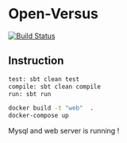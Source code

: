 # Open-Versus
[![Build Status](https://travis-ci.org/previousdeveloper/open-versus.svg?branch=master)](https://travis-ci.org/previousdeveloper/open-versus)

## Instruction

```bash
test: sbt clean test
compile: sbt clean compile
run: sbt run
```

```bash
docker build -t "web"  .
docker-compose up
```

Mysql and web server is running !
    
    
  
